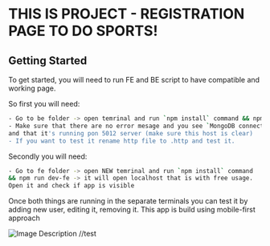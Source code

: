 # THIS IS PROJECT - REGISTRATION PAGE TO DO SPORTS!

## Getting Started

To get started, you will need to run FE and BE script to have compatible
and working page.

So first you will need:

```bash
- Go to be folder -> open temrinal and run `npm install` command && npm run dev-be
- Make sure that there are no error mesage and you see `MongoDB connected`
and that it's running pon 5012 server (make sure this host is clear)
- If you want to test it rename http file to .http and test it.
```

Secondly you will need:

```bash
- Go to fe folder -> open NEW temrinal and run `npm install` command
&& npm run dev-fe -> it will open localhost that is with free usage.
Open it and check if app is visible
```

Once both things are running in the separate terminals
you can test it by adding new user, editing it, removing it.
This app is build using mobile-first approach

![Image Description](./fe/shared/images/full2.png)
//test
